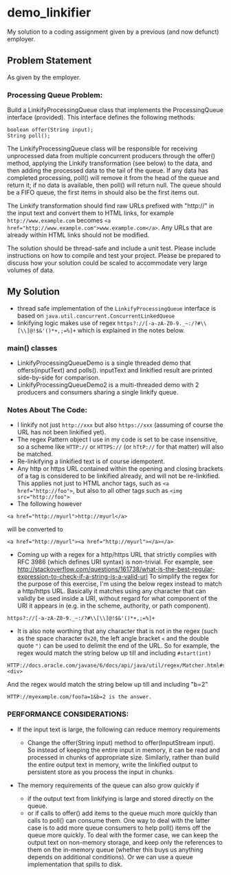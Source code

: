 # demo_linkifier
My solution to a coding assignment given by a previous (and now defunct) employer. 

## Problem Statement 
As given by the employer. 

### Processing Queue Problem:

Build a LinkifyProcessingQueue class that implements the ProcessingQueue interface (provided). 
This interface defines the following methods:

	boolean offer(String input);
	String poll();

The LinkifyProcessingQueue class will be responsible for receiving unprocessed data from multiple concurrent producers 
through the offer() method, applying the Linkify transformation (see below) to the data, 
and then adding the processed data to the tail of the queue. If any data has completed processing, poll() will remove it 
from the head of the queue and return it; if no data is available, then poll() will return null. The queue should be a 
FIFO queue, the first items in should also be the first items out.

The Linkify transformation should find raw URLs prefixed with "http://" in the input text and convert them to HTML links, 
for example `http://www.example.com` becomes `<a href="http://www.example.com">www.example.com</a>`. Any URLs that are already 
within HTML links should not be modified.

The solution should be thread-safe and include a unit test. Please include instructions on how to compile and test your project. 
Please be prepared to discuss how your solution could be scaled to accommodate very large volumes of data.

## My Solution
- thread safe implementation of the `LinkifyProcessingQueue` interface is based on `java.util.concurrent.ConcurrentLinkedQueue`
- linkifying logic makes use of regex `https?://[-a-zA-Z0-9._~:/?#\\[\\]@!$&'()*+,;=%]+` which is explained in the notes below.

### main() classes
- LinkifyProcessingQueueDemo is a single threaded demo that offers(inputText) and polls(). inputText and linkified result 
are printed side-by-side for comparison. 
- LinkifyProcessingQueueDemo2 is a multi-threaded demo with 2 producers and consumers sharing a single linkify queue. 

### Notes About The Code:
- I linkify not just `http://xxx` but also `https://xxx` (assuming of course the URL has not been linkified yet). 
- The regex Pattern object I use in my code is set to be case insensitive, so a scheme like `HTTP://` or `HTTPS://` 
(or `hTtP://` for that matter) will also be matched. 
- Re-linkifying a linkified text is of course idempotent. 
- Any http or https URL contained within the opening and closing brackets of a tag is considered to be linkified already, 
and will not be re-linkified. This applies not just to HTML anchor tags, such as `<a href="http://foo">`, but also to all 
other tags such as `<img src="http://foo">`
- The following however 
```
<a href="http://myurl">http://myurl</a> 
```

will be converted to 
```  
<a href="http://myurl"><a href="http://myurl"></a></a> 
```

- Coming up with a regex for a http/https URL that strictly complies with RFC 3986 (which defines URI syntax) is non-trivial. For example, see http://stackoverflow.com/questions/161738/what-is-the-best-regular-expression-to-check-if-a-string-is-a-valid-url
To simplify the regex for the purpose of this exercise, I'm using the below regex instead to match a http/https URL. Basically it matches using any character that can validly be used inside a URI, without regard for what component of the URI it appears in (e.g. in the scheme, authority, or path component). 

```
https?://[-a-zA-Z0-9._~:/?#\\[\\]@!$&'()*+,;=%]+
```

- It is also note worthing that any character that is not in the regex (such as the space character `0x20`, the left angle bracket `<` and the double quote `")` can be used to delimit the end of the URL. So for example, the regex would match the string below up till and including `#start(int)`
```
HTTP://docs.oracle.com/javase/6/docs/api/java/util/regex/Matcher.html#start(int)<div> 
```

And the regex would match the string below up till and including "b=2"
```
HTTP://myexample.com/foo?a=1&b=2 is the answer. 
```

### PERFORMANCE CONSIDERATIONS:

- If the input text is large, the following can reduce memory requirements
  - Change the offer(String input) method to offer(InputStream input). So instead of keeping the entire input in memory, it can be read and processed in chunks of appropriate size. Similarly, rather than build the entire output text in memory, write the linkified output to persistent store as you process the input in chunks. 
  
- The memory requirements of the queue can also grow quickly if
  - if the output text from linkifying is large and stored directly on the queue. 
  - or if calls to offer() add items to the queue much more quickly than calls to poll() can consume them.
  One way to deal with the latter case is to add more queue consumers to help poll() items off the queue more quickly. 
  To deal with the former case, we can keep the output text on non-memory storage, and keep only the references to them on the in-memory queue (whether this buys us anything depends on additional conditions). Or we can use a queue implementation that spills to disk. 
  
  
